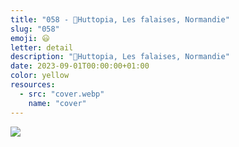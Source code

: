 ```yaml
---
title: "058 - 📍Huttopia, Les falaises, Normandie"
slug: "058"
emoji: 😃
letter: detail
description: "📍Huttopia, Les falaises, Normandie"
date: 2023-09-01T00:00:00+01:00
color: yellow
resources:
  - src: "cover.webp"
    name: "cover"
---
```

![](cover)
